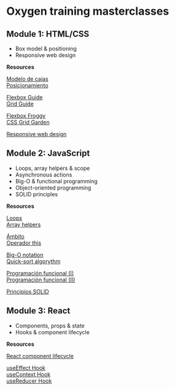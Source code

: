 # Oxygen training masterclasses

## Module 1: HTML/CSS

- Box model & positioning
- Responsive web design

**Resources**

  [Modelo de cajas](https://uniwebsidad.com/libros/css/capitulo-4)  
  [Posicionamiento](https://uniwebsidad.com/libros/css/capitulo-5)

  [Flexbox Guide](https://css-tricks.com/snippets/css/a-guide-to-flexbox/)  
  [Grid Guide](https://css-tricks.com/snippets/css/complete-guide-grid/)

  [Flexbox Froggy](http://flexboxfroggy.com/#es)  
  [CSS Grid Garden](https://cssgridgarden.com/#es)

  [Responsive web design](https://alistapart.com/article/responsive-web-design/)

## Module 2: JavaScript

- Loops, array helpers & scope
- Asynchronous actions
- Big-O & functional programming
- Object-oriented programming
- SOLID principles

**Resources**

  [Loops](https://dev.to/atif_dev/for-foreach-for-of-and-for-in-loops-in-javascript-c03)  
  [Array helpers](https://www.freecodecamp.org/news/javascript-map-reduce-and-filter-explained-with-examples/)
  
  [Ámbito](https://dev.to/juanmirod/mbito-lxico-y-de-bloque-en-javascript-868)  
  [Operador this](https://www.freecodecamp.org/espanol/news/la-guia-completa-sobre-this-en-javascript/)

  [Big-O notation](https://www.digitalocean.com/community/tutorials/js-big-o-notation)  
  [Quick-sort algorythm](https://www.youtube.com/watch?v=ywWBy6J5gz8)

  [Programación funcional (I)](https://www.freecodecamp.org/espanol/news/programacion-funcional-en-javascript-explicado/)  
  [Programación funcional (II)](https://www.freecodecamp.org/espanol/news/que-es-la-programacion-funcional-una-guia-de-javascript-para-principiantes/)

  [Principios SOLID](https://latteandcode.medium.com/los-5-principios-solid-68d697984abd)

## Module 3: React

- Components, props & state 
- Hooks & component lifecycle

**Resources**

  [React component lifecycle](https://medium.com/bb-tutorials-and-thoughts/react-understanding-component-lifecycle-methods-1aaa32b33047)

  [useEffect Hook](https://www.w3schools.com/react/react_useeffect.asp)  
  [useContext Hook](https://www.w3schools.com/react/react_usecontext.asp)  
  [useReducer Hook](https://www.w3schools.com/react/react_usereducer.asp)

